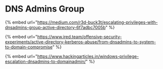 # DNS Admins Group

{% embed url="https://medium.com/r3d-buck3t/escalating-privileges-with-dnsadmins-group-active-directory-6f7adbc7005b" %}

{% embed url="https://www.ired.team/offensive-security-experiments/active-directory-kerberos-abuse/from-dnsadmins-to-system-to-domain-compromise" %}

{% embed url="https://www.hackingarticles.in/windows-privilege-escalation-dnsadmins-to-domainadmin/" %}
